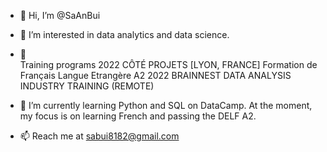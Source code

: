 - 👋 Hi, I’m @SaAnBui

- 👀 I’m interested in data analytics and data science.
- :school:  
Training programs
2022 
CÔTÉ PROJETS [LYON, FRANCE]
Formation de Français Langue Etrangère A2 
2022 
BRAINNEST DATA ANALYSIS INDUSTRY TRAINING (REMOTE)
    
- 🌱 I’m currently learning Python and SQL on DataCamp. At the moment, my focus is on learning French and passing the DELF A2. 

- 📫 Reach me at sabui8182@gmail.com 


